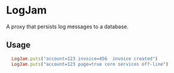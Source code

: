 # LogJam

A proxy that persists log messages to a database.

## Usage

```ruby
  LogJam.puts("account=123 invoice=456  invoice created")
  LogJam.puts("account=123 page=true core services off-line")
```
